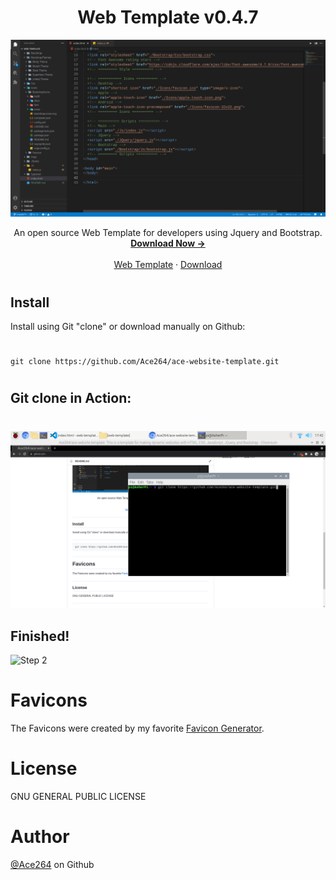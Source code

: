 <h1 align="center">Web Template v0.4.7</h1>
<img src="./Imgs/Preveiw.png">
<p align="center">
  An open source Web Template for developers using Jquery and Bootstrap.
  <br>
  <a href=""><strong>Download Now -></strong></a>
  <br>
  <br>
  <a href="https://github.com/Ace264/ace-website-template">Web Template</a>
  ·
  <a href="https://github.com/Ace264/ace-website-template/releases/tag/web-template">Download</a>
  <br>
</p>

#

## Install
Install using Git "clone" or download manually on Github:
#
```shell
git clone https://github.com/Ace264/ace-website-template.git
```
#
## Git clone in Action:
#
![Step 1](./Imgs/Git-Start.png)
## Finished!
![Step 2](./Imgs/Git-100.png)
#
# Favicons
The Favicons were created by my favorite
[Favicon Generator](https://favicon.io/favicon-generator/).


# License

GNU GENERAL PUBLIC LICENSE


# Author

[@Ace264](https://github.com/Ace264) on Github